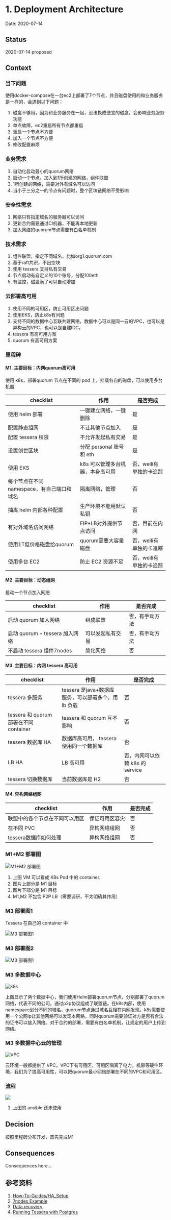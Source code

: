 # 1. Deployment Architecture

Date: 2020-07-14

## Status

2020-07-14 proposed

## Context


### 当下问题

使用docker-compose在一台ec2上部署了7个节点，并且磁盘使用的和业务服务是一样的，会遇到以下问题：
   1. 磁盘不够用，因为和业务服务在一起，没法换成便宜的磁盘，会影响业务服务功能
   2. 单点故障，ec2重启所有节点都重启
   3. 重启一个节点不方便
   4. 加入一个节点不方便
   5. 修改配置麻烦

### 业务需求
1. 自动化启动最小的quorum网络
2. 启动一个节点，加入到1所创建的网络，组件联盟
3. 1所创建的网络，需要对外有域名可以访问
4. 当小于三分之一的节点有问题时，整个区块链网络不受影响

### 安全性需求
1. 网络只有指定域名的服务器可以访问
2. 更新合约需要通过CI机器，不能再本地更新
3. 加入网络的quorum节点需要有白名单机制

### 技术需求
1. 组件联盟，指定不同域名，比如org1.quorum.com
2. 基于raft共识，不出空块
3. 使用 tessera 支持私有交易
4. 节点启动有自定义的10个账号，分配100eth
5. 有监控，磁盘满了可以自动增加

### 云部署高可用
1. 使用不同的可用区，防止可用区出问题
2. 使用EKS，防止k8s有问题
3. 支持不同的数据中心互联共建网络，数据中心可以是同一云的VPC，也可以是异构云的VPC，也可以是自建IDC。
4. tessera 有高可用方案
5. quorum 有高可用方案

### 里程碑

#### M1. 主要目标：内网quorum高可用

使用 k8s，部署quorum 节点在不同的 pod 上，挂载各自的磁盘，可以使用多台机器

|checklist|作用|是否完成|
|--- | --- | --- |
| 使用 helm 部署 | 一键建立网络，一键删除 | 是|
| 配置静态组网 | 不让其他节点加入 | 是 | 
| 配置 tessera 权限 | 不允许发起私有交易 | 是 |
| 设置创世区块 | 分配 personal 账号和 eth | 是 | 
| 使用 EKS | k8s 可以管理多台机器，本身高可用 | 否，weili有单独的卡追踪 |
| 每个节点在不同 namespace，有自己端口和域名 | 隔离网络，管理 | 否 |
| 抽离 helm 内部各种配置 | 生产环境不能用默认私钥 | 否 |
| 有对外域名访问网络 | EIP+LB对外提供节点访问 | 否，目前在内网 |
| 使用1T低价格磁盘给quorum | quorum需要大容量磁盘 | 否，weili有单独的卡追踪 |
| 使用多台 EC2 | 防止 EC2 资源不足 | 否，weili有单独的卡追踪 | 

#### M2. 主要目标：动态组网

启动一个节点加入网络

|checklist|作用|是否完成|
|--- | --- | --- |
| 启动 quorum 加入网络 | 组成联盟 | 否，有手动方法 |
| 启动 quorum + tessera 加入网络 | 可以发起私有交易 | 否，有手动方法 |
| 不启动 tessera 组件7nodes | 简化网络 | 否 |

#### M3. 主要目标：内网 tessera 高可用

|checklist|作用|是否完成|
|--- | --- | --- |
| tessera 多服务 | tessera 是java+数据库服务，可以部署多个，用 lb 负载 | 否 |
| tessera 和 quorum 部署在不同 container | tessera 和 quorum 互不影响 |否 |
| tessera 数据库 HA | 数据库高可用， tessera使用同一个数据库| 否 |
| LB HA | LB 高可用 | 否，内网可以依赖 k8s 的 service |
| tessera 切换数据库 | 当前数据库是 H2 | 否 | 

#### M4. 异构网络组网

|checklist|作用|是否完成|
|--- | --- | --- |
| 联盟中的各个节点在不同可以用区 | 保证可用区容灾 | 否 |
| 在不同 PVC | 异构网络组网 | 否 |
| tessera数据库如何处理 | 异构网络组网 | 否 |


### M1+M2 部署图

![M1+M2 部署图](../images/M1_2.jpg)

1. 上图 VM 可以看成 K8s Pod 中的 container.
2. 图片上部分是 M1 目标
2. 图片下部分是 M1 目标
3. M1,M2 不包含 P2P LB（需要调研，不太明确其作用）

### M3 部署图1

Tessera 在自己的 container 中

![M3 部署图1](../images/M3_1.jpg)

### M3 部署图2
![M3 部署图1](../images/M3_2.jpg)


### M3 多数据中心

![k8s](../images/k8s.png)

上图显示了两个数据中心，我们使用Helm部署quorum节点，分别部署了quorum网络，代表不同的公司，通过p2p协议组成了联盟链。在k8s内部，使用namespace划分不同的域名，quorum节点通过域名互相在内网发现。k8s需要使用一个公网ip让其他网络可以发现本网络，同时quorum需要验证对方是否有合法的证书可以接入网络。对于合约的部署，需要有白名单机制，让规定的用户上传到网络。

### M3 多数据中心云的管理

![VPC](../images/VPC.png)

云环境一般都提供了 VPC，VPC下有可用区，可用区隔离了电力，机房等硬件环境，我们为了提高可用性，可以把quorum最小网络部署在不同的VPC和可用区。

### 流程

![](../images/blockchain-automation-framework-quorum.png)

1. 上图的 ansible 还未使用

## Decision

按照里程碑分布开发，首先完成M1

## Consequences

Consequences here...


## 参考资料

1. [How-To-Guides/HA_Setup](http://docs.goquorum.com/en/latest/How-To-Guides/HA_Setup/)
2. [7nodes Example](https://github.com/jpmorganchase/qubernetes/tree/master/7nodes)
3. [Data recovery](https://docs.goquorum.com/en/latest/Privacy/Tessera/Tessera%20Services/Transaction%20Manager/)
4. [Running Tessera with Postgres](https://medium.com/@arun.s/running-tessera-with-postgres-ea182d6aefb3)